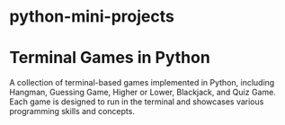 # python-mini-projects
# Terminal Games in Python  
A collection of terminal-based games implemented in Python, including Hangman, Guessing Game, Higher or Lower, Blackjack, and Quiz Game. Each game is designed to run in the terminal and showcases various programming skills and concepts.
